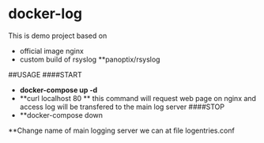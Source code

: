 # docker-log

This is demo project based on 
 - official image nginx 
 - custom build of rsyslog **panoptix/rsyslog

##USAGE
####START
- **docker-compose up -d**
- **curl localhost 80 ** this command will request web page on nginx and access log will be transfered to the main log server
####STOP
- **docker-compose down

**Change name of main logging server we can at file logentries.conf
